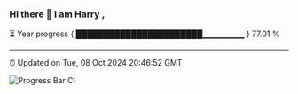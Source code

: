 ### Hi there 👋 I am Harry , 

⏳ Year progress { ███████████████████████▁▁▁▁▁▁▁ } 77.01 %

---

⏰ Updated on Tue, 08 Oct 2024 20:46:52 GMT

![Progress Bar CI](https://github.com/duykhang68/duykhang68/workflows/Progress%20Bar%20CI/badge.svg)
